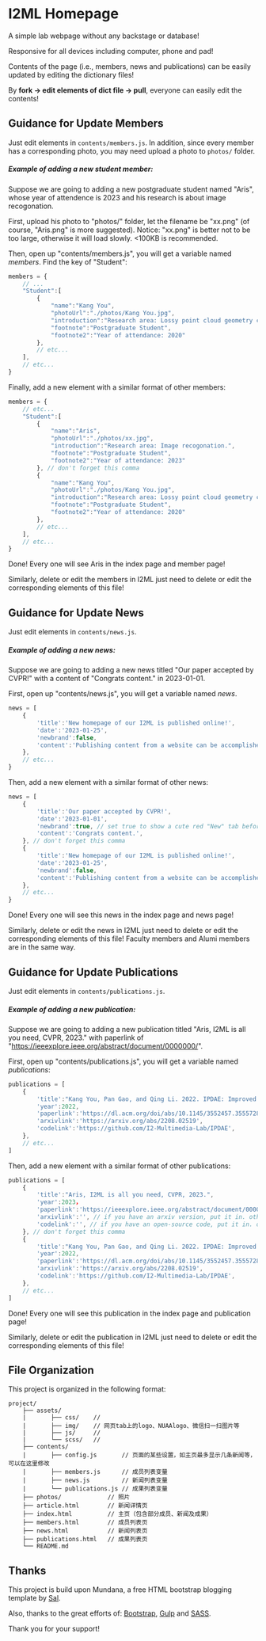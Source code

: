 # I2ML Homepage

A simple lab webpage without any backstage or database!

Responsive for all devices including computer, phone and pad!

Contents of the page (i.e., members, news and publications) can be easily updated by editing the dictionary files!

By **fork -> edit elements of dict file -> pull**, everyone can easily edit the contents!

## Guidance for Update Members
Just edit elements in ``contents/members.js``. In addition, since every member has a corresponding photo, you may need upload a photo to ``photos/`` folder.
##### Example of adding a new student member:
Suppose we are going to adding a new postgraduate student named "Aris", whose year of attendence is 2023 and his research is about image recogonation.

First, upload his photo to "photos/" folder, let the filename be "xx.png" (of course, "Aris.png" is more suggested).
Notice: "xx.png" is better not to be too large, otherwise it will load slowly. <100KB is recommended.

Then, open up "contents/members.js", you will get a variable named *members*. Find the key of "Student":
```javascript
members = {
    // ...
    "Student":[
        {
            "name":"Kang You",
            "photoUrl":"./photos/Kang You.jpg",
            "introduction":"Research area: Lossy point cloud geometry compression using deep learning.",
            "footnote":"Postgraduate Student",
            "footnote2":"Year of attendance: 2020"
        },
        // etc...
    ],
    // etc...
}
```
Finally, add a new element with a similar format of other members:
```javascript
members = {
    // etc...
    "Student":[
        {
            "name":"Aris",
            "photoUrl":"./photos/xx.jpg",
            "introduction":"Research area: Image recogonation.",
            "footnote":"Postgraduate Student",
            "footnote2":"Year of attendance: 2023"
        }, // don't forget this comma
        {
            "name":"Kang You",
            "photoUrl":"./photos/Kang You.jpg",
            "introduction":"Research area: Lossy point cloud geometry compression using deep learning.",
            "footnote":"Postgraduate Student",
            "footnote2":"Year of attendance: 2020"
        },
        // etc...
    ],
    // etc...
}
```
Done! Every one will see Aris in the index page and member page!

Similarly, delete or edit the members in I2ML just need to delete or edit the corresponding elements of this file!

## Guidance for Update News
Just edit elements in ``contents/news.js``.
##### Example of adding a new news:
Suppose we are going to adding a new news titled "Our paper accepted by CVPR!" with a content of "Congrats content." in 2023-01-01.

First, open up "contents/news.js", you will get a variable named *news*.
```javascript
news = [
    {
        'title':'New homepage of our I2ML is published online!',
        'date':'2023-01-25',
        'newbrand':false,
        'content':'Publishing content from a website can be accomplished simply by manipulating dictionary objects! See our GitHub for details on the source code and how to use it!😄',
    },
    // etc...
}
```
Then, add a new element with a similar format of other news:
```javascript
news = [ 
    {
        'title':'Our paper accepted by CVPR!',
        'date':'2023-01-01',
        'newbrand':true, // set true to show a cute red "New" tab before the title
        'content':'Congrats content.',
    }, // don't forget this comma
    {
        'title':'New homepage of our I2ML is published online!',
        'date':'2023-01-25',
        'newbrand':false,
        'content':'Publishing content from a website can be accomplished simply by manipulating dictionary objects! See our GitHub for details on the source code and how to use it!😄',
    },
    // etc...
}
```
Done! Every one will see this news in the index page and news page!

Similarly, delete or edit the news in I2ML just need to delete or edit the corresponding elements of this file! Faculty members and Alumi members are in the same way.

## Guidance for Update Publications
Just edit elements in ``contents/publications.js``.
##### Example of adding a new publication:
Suppose we are going to adding a new publication titled "Aris, I2ML is all you need, CVPR, 2023." with paperlink of "https://ieeexplore.ieee.org/abstract/document/0000000/".

First, open up "contents/publications.js", you will get a variable named *publications*:
```javascript
publications = [
    {
        'title':"Kang You, Pan Gao, and Qing Li. 2022. IPDAE: Improved Patch-Based Deep Autoencoder for Lossy Point Cloud Geometry Compression. In Proceedings of the 1st International Workshop on Advances in Point Cloud Compression, Processing and Analysis (APCCPA '22). Association for Computing Machinery, New York, NY, USA, 1–10.",
        'year':2022,
        'paperlink':'https://dl.acm.org/doi/abs/10.1145/3552457.3555728',
        'arxivlink':'https://arxiv.org/abs/2208.02519',
        'codelink':'https://github.com/I2-Multimedia-Lab/IPDAE',
    },
    // etc...
]
```
Then, add a new element with a similar format of other publications:
```javascript
publications = [
    {
        'title':"Aris, I2ML is all you need, CVPR, 2023.",
        'year':2023，
        'paperlink':'https://ieeexplore.ieee.org/abstract/document/0000000/',
        'arxivlink':'', // if you have an arxiv version, put it in. other wise keep an empty quotes like ''.
        'codelink':'', // if you have an open-source code, put it in. other wise keep an empty quotes like ''.
    }, // don't forget this comma
    {
        'title':"Kang You, Pan Gao, and Qing Li. 2022. IPDAE: Improved Patch-Based Deep Autoencoder for Lossy Point Cloud Geometry Compression. In Proceedings of the 1st International Workshop on Advances in Point Cloud Compression, Processing and Analysis (APCCPA '22). Association for Computing Machinery, New York, NY, USA, 1–10.",
        'year':2022,
        'paperlink':'https://dl.acm.org/doi/abs/10.1145/3552457.3555728',
        'arxivlink':'https://arxiv.org/abs/2208.02519',
        'codelink':'https://github.com/I2-Multimedia-Lab/IPDAE',
    },
    // etc...
]
```
Done! Every one will see this publication in the index page and publication page!

Similarly, delete or edit the publication in I2ML just need to delete or edit the corresponding elements of this file!

## File Organization
This project is organized in the following format:
```
project/
    ├── assets/
    |       ├── css/    //
    |       ├── img/    // 网页tab上的logo、NUAAlogo、微信扫一扫图片等
    |       ├── js/     //
    |       └── scss/   //
    ├── contents/
    |       ├── config.js       // 页面的某些设置，如主页最多显示几条新闻等，可以在这里修改
    |       ├── members.js      // 成员列表变量
    |       ├── news.js         // 新闻列表变量
    |       └── publications.js // 成果列表变量
    ├── photos/             // 照片
    ├── article.html        // 新闻详情页
    ├── index.html          // 主页（包含部分成员、新闻及成果）
    ├── members.html        // 成员列表页
    ├── news.html           // 新闻列表页
    ├── publications.html   // 成果列表页
    └── README.md
```

## Thanks
This project is build upon Mundana, a free HTML bootstrap blogging template by [Sal](https://www.wowthemes.net).

Also, thanks to the great efforts of: [Bootstrap](https://github.com/twbs/bootstrap), [Gulp](https://gulpjs.com/) and [SASS](https://sass-lang.com/).

Thank you for your support!

